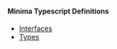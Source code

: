 #### Minima Typescript Definitions

+ [Interfaces](./interfaces/interfaces.md)
+ [Types](./types/types.md)
